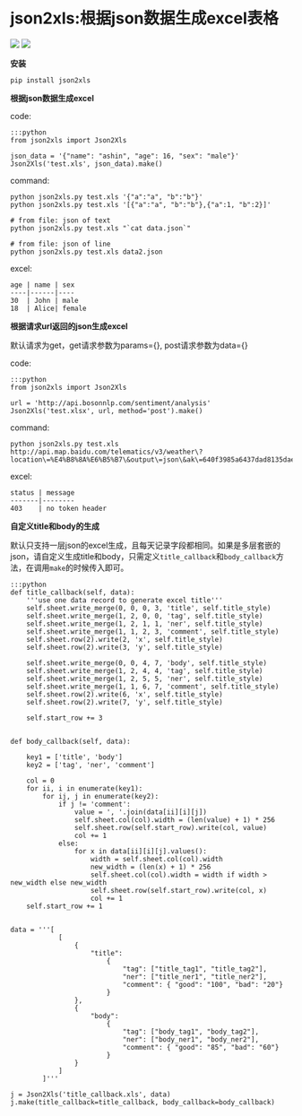 json2xls:根据json数据生成excel表格
==================================

[![](https://badge.fury.io/py/json2xls.png)](http://badge.fury.io/py/json2xls)
[![](https://pypip.in/d/json2xls/badge.png)](https://pypi.python.org/pypi/json2xls)


**安装**

    pip install json2xls

**根据json数据生成excel**

code:

    :::python
    from json2xls import Json2Xls

    json_data = '{"name": "ashin", "age": 16, "sex": "male"}'
    Json2Xls('test.xls', json_data).make()

command:

    python json2xls.py test.xls '{"a":"a", "b":"b"}'
    python json2xls.py test.xls '[{"a":"a", "b":"b"},{"a":1, "b":2}]'

    # from file: json of text
    python json2xls.py test.xls "`cat data.json`"

    # from file: json of line
    python json2xls.py test.xls data2.json

excel:

    age | name | sex
    ----|------|----
    30  | John | male
    18  | Alice| female


**根据请求url返回的json生成excel**

默认请求为get，get请求参数为params={}, post请求参数为data={}

code:

    :::python
    from json2xls import Json2Xls

    url = 'http://api.bosonnlp.com/sentiment/analysis'
    Json2Xls('test.xlsx', url, method='post').make()

command:

    python json2xls.py test.xls http://api.map.baidu.com/telematics/v3/weather\?location\=%E4%B8%8A%E6%B5%B7\&output\=json\&ak\=640f3985a6437dad8135dae98d775a09

excel:

    status | message
    -------|--------
    403    | no token header

**自定义title和body的生成**

默认只支持一层json的excel生成，且每天记录字段都相同。如果是多层套嵌的json，请自定义生成title和body，只需定义`title_callback`和`body_callback`方法，在调用`make`的时候传入即可。

    :::python
    def title_callback(self, data):
        '''use one data record to generate excel title'''
        self.sheet.write_merge(0, 0, 0, 3, 'title', self.title_style)
        self.sheet.write_merge(1, 2, 0, 0, 'tag', self.title_style)
        self.sheet.write_merge(1, 2, 1, 1, 'ner', self.title_style)
        self.sheet.write_merge(1, 1, 2, 3, 'comment', self.title_style)
        self.sheet.row(2).write(2, 'x', self.title_style)
        self.sheet.row(2).write(3, 'y', self.title_style)

        self.sheet.write_merge(0, 0, 4, 7, 'body', self.title_style)
        self.sheet.write_merge(1, 2, 4, 4, 'tag', self.title_style)
        self.sheet.write_merge(1, 2, 5, 5, 'ner', self.title_style)
        self.sheet.write_merge(1, 1, 6, 7, 'comment', self.title_style)
        self.sheet.row(2).write(6, 'x', self.title_style)
        self.sheet.row(2).write(7, 'y', self.title_style)

        self.start_row += 3


    def body_callback(self, data):

        key1 = ['title', 'body']
        key2 = ['tag', 'ner', 'comment']

        col = 0
        for ii, i in enumerate(key1):
            for ij, j in enumerate(key2):
                if j != 'comment':
                    value = ', '.join(data[ii][i][j])
                    self.sheet.col(col).width = (len(value) + 1) * 256
                    self.sheet.row(self.start_row).write(col, value)
                    col += 1
                else:
                    for x in data[ii][i][j].values():
                        width = self.sheet.col(col).width
                        new_width = (len(x) + 1) * 256
                        self.sheet.col(col).width = width if width > new_width else new_width
                        self.sheet.row(self.start_row).write(col, x)
                        col += 1
        self.start_row += 1


    data = '''[
                [
                    {
                        "title":
                            {
                                "tag": ["title_tag1", "title_tag2"],
                                "ner": ["title_ner1", "title_ner2"],
                                "comment": { "good": "100", "bad": "20"}
                            }
                    },
                    {
                        "body":
                            {
                                "tag": ["body_tag1", "body_tag2"],
                                "ner": ["body_ner1", "body_ner2"],
                                "comment": { "good": "85", "bad": "60"}
                            }
                    }
                ]
            ]'''

    j = Json2Xls('title_callback.xls', data)
    j.make(title_callback=title_callback, body_callback=body_callback)
